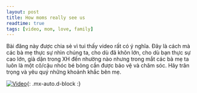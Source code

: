 ```yaml
---
layout: post
title: How moms really see us
readtime: true
tags: [video, mom, love, family]
---
```


Bài đăng này được chia sẻ vì tui thấy video rất có ý nghĩa. Đây là cách mà các bà mẹ thực sự nhìn chúng ta, cho dù đã khôn lớn, cho dù bạn thực sự cao lớn, già dặn trong XH đến nhường nào nhưng trong mắt các bà mẹ ta luôn là một cô/cậu nhóc bé bỏng cần được bảo vệ và chăm sóc. Hãy trân trọng và yêu quý những khoảnh khắc bên mẹ.

[![Video](https://media.giphy.com/media/AbLD39TT0BMRRJ7AR0/giphy.gif)](https://www.youtube.com/watch?v=mA62rBebS2g "For you, mom"){: .mx-auto.d-block :}